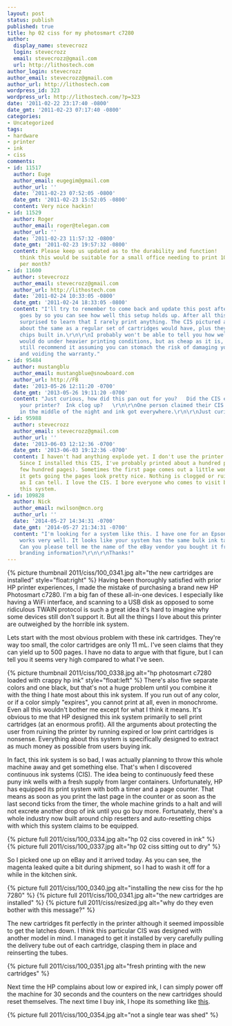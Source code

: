 ```yaml
---
layout: post
status: publish
published: true
title: hp 02 ciss for my photosmart c7280
author:
  display_name: stevecrozz
  login: stevecrozz
  email: stevecrozz@gmail.com
  url: http://lithostech.com
author_login: stevecrozz
author_email: stevecrozz@gmail.com
author_url: http://lithostech.com
wordpress_id: 323
wordpress_url: http://lithostech.com/?p=323
date: '2011-02-22 23:17:40 -0800'
date_gmt: '2011-02-23 07:17:40 -0800'
categories:
- Uncategorized
tags:
- hardware
- printer
- ink
- ciss
comments:
- id: 11517
  author: Euge
  author_email: eugegim@gmail.com
  author_url: ''
  date: '2011-02-23 07:52:05 -0800'
  date_gmt: '2011-02-23 15:52:05 -0800'
  content: Very nice hackin!
- id: 11529
  author: Roger
  author_email: roger@telegan.com
  author_url: ''
  date: '2011-02-23 11:57:32 -0800'
  date_gmt: '2011-02-23 19:57:32 -0800'
  content: Please keep us updated as to the durability and function!   So far do you
    think this would be suitable for a small office needing to print 1000 color reports
    per month?
- id: 11600
  author: stevecrozz
  author_email: stevecrozz@gmail.com
  author_url: http://lithostech.com
  date: '2011-02-24 10:33:05 -0800'
  date_gmt: '2011-02-24 18:33:05 -0800'
  content: "I'll try to remember to come back and update this post after some time
    goes by so you can see how well this setup holds up. After all this, you may be
    surprised to learn that I rarely print anything. The CIS pictured above cost me
    about the same as a regular set of cartridges would have, plus they have auto-resetting
    chips built in.\r\n\r\nI probably won't be able to tell you how well this system
    would do under heavier printing conditions, but as cheap as it is, I'd probably
    still recommend it assuming you can stomach the risk of damaging your printer
    and voiding the warranty."
- id: 95484
  author: mustangblu
  author_email: mustangblue@snowboard.com
  author_url: http://FB
  date: '2013-05-26 12:11:20 -0700'
  date_gmt: '2013-05-26 19:11:20 -0700'
  content: "Just curious, how did this pan out for you?   Did the CIS ever damage
    your printer?  Ink clog up?   \r\n\r\nOne person claimed their CIS system \"exploded\"
    in the middle of the night and ink got everywhere.\r\n\r\nJust curious!!\r\n\r\nThanks"
- id: 95988
  author: stevecrozz
  author_email: stevecrozz@gmail.com
  author_url: ''
  date: '2013-06-03 12:12:36 -0700'
  date_gmt: '2013-06-03 19:12:36 -0700'
  content: I haven't had anything explode yet. I don't use the printer very much.
    Since I installed this CIS, I've probably printed about a hundred print jobs (a
    few hundred pages). Sometimes the first page comes out a little wonky, but after
    it gets going the pages look pretty nice. Nothing is clogged or ruined as far
    as I can tell. I love the CIS. I bore everyone who comes to visit by talking about
    this system.
- id: 109828
  author: Nick
  author_email: nwilson@mcn.org
  author_url: ''
  date: '2014-05-27 14:34:31 -0700'
  date_gmt: '2014-05-27 21:34:31 -0700'
  content: "I'm looking for a system like this. I have one for an Epson printer that
    works very well. It looks like your system has the same bulk ink tank as mine.
    Can you please tell me the name of the eBay vendor you bought it from, or any
    branding information?\r\n\r\nThanks!"
---
```


{% picture thumbnail 2011/ciss/100_0341.jpg alt="the new cartridges are installed" style="float:right" %}
Having been thoroughly satisfied with prior HP printer experiences, I
made the mistake of purchasing a brand new HP Photosmart c7280. I'm a
big fan of these all-in-one devices. I especially like having a WiFi
interface, and scanning to a USB disk as opposed to some ridiculous
TWAIN protocol is such a great idea it's hard to imagine why some
devices still don't support it. But all the things I love about this
printer are outweighed by the horrible ink system.

Lets start with the most obvious problem with these ink cartridges.
They're way too small, the color cartridges are only 11 mL. I've seen
claims that they can yield up to 500 pages. I have no data to argue with
that figure, but I can tell you it seems very high compared to what I've
seen.

<!--more-->

{% picture thumbnail 2011/ciss/100_0338.jpg alt="hp photosmart c7280 loaded with crappy hp ink" style="float:left" %}
There's also five separate colors and one black, but that's not a huge
problem until you combine it with the thing I hate most about this ink
system.  If you run out of any color, or if a color simply "expires",
you cannot print at all, even in monochrome. Even all this wouldn't
bother me except for what I think it means. It's obvious to me that HP
designed this ink system primarily to sell print cartridges (at an
enormous profit). All the arguments about protecting the user from
ruining the printer by running expired or low print cartridges is
nonsense.  Everything about this system is specifically designed to
extract as much money as possible from users buying ink.

In fact, this ink system is so bad, I was actually planning to throw
this whole machine away and get something else. That's when I discovered
continuous ink systems (CIS). The idea being to continuously feed these
puny ink wells with a fresh supply from larger containers.
Unfortunately, HP has equipped its print system with both a timer and a
page counter. That means as soon as you print the last page in the
counter or as soon as the last second ticks from the timer, the whole
machine grinds to a halt and will not excrete another drop of ink until
you go buy more. Fortunately, there's a whole industry now built around
chip resetters and auto-resetting chips with which this system claims to
be equipped.

{% picture full 2011/ciss/100_0334.jpg alt="hp 02 ciss covered in ink" %}
{% picture full 2011/ciss/100_0337.jpg alt="hp 02 ciss sitting out to dry" %}

So I picked one up on eBay and it arrived today. As you can see, the
magenta leaked quite a bit during shipment, so I had to wash it off for
a while in the kitchen sink.

{% picture full 2011/ciss/100_0340.jpg alt="installing the new ciss for the hp 7280" %}
{% picture full 2011/ciss/100_0341.jpg alt="the new cartridges are installed" %}
{% picture full 2011/ciss/resized.jpg alt="why do they even bother with this message?" %}

The new cartridges fit perfectly in the printer although it seemed
impossible to get the latches down. I think this particular CIS was
designed with another model in mind. I managed to get it installed by
very carefully pulling the delivery tube out of each cartridge, clasping
them in place and reinserting the tubes.

{% picture full 2011/ciss/100_0351.jpg alt="fresh printing with the new cartridges" %}

Next time the HP complains about low or expired ink, I can simply power
off the machine for 30 seconds and the counters on the new cartridges
should reset themselves. The next time I buy ink, I hope its something
like [this](http://www.amazon.com/Compatible-Refill-Cartridge-3210v-C5140/dp/B001KT0JCO).

{% picture full 2011/ciss/100_0354.jpg alt="not a single tear was shed" %}
